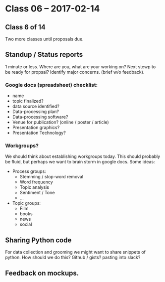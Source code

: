 # Class 06 – 2017-02-14


## Class 6 of 14
Two more classes until proposals due.
 
 
## Standup / Status reports
1 minute or less. Where are you, what are your working on?  Next stewp to be ready for propsal? Identify major concerns. (brief w/o feedback).

### Google docs (spreadsheet) checklist:
* name
* topic finalized?
* data source identified?
* Data-processing plan?
* Data-processing software?
* Venue for publication? (online / poster / article)
* Presentation graphics?
* Presentation Technology?
  
### Workgroups?
We should think about establishing workgroups today. This should probably be fluid, but perhaps we want to brain storm in google docs. Some ideas:
* Process groups:
   * Stemming / stop-word removal 
   * Word frequency
   * Topic analysis
   * Sentiment / Tone
   * …
* Topic groups:
   * Film
   * books
   * news
   * social

## Sharing Python code
For data collection and grooming we might want to share snippets of python.  How should we do this?  Github / gists? pasting into slack?

## Feedback on mockups. 

  
